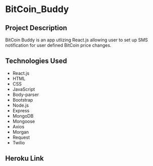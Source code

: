 # BitCoin_Buddy

## Project Description

BitCoin Buddy is an app utlizing React.js allowing user to set up SMS notification for user defined BitCoin price changes. 

## Technologies Used

* React.js
* HTML
* CSS
* JavaScript
* Body-parser
* Bootstrap
* Node.js
* Express
* MongoDB
* Mongoose
* Axios
* Morgan
* Request
* Twilio


## Heroku Link